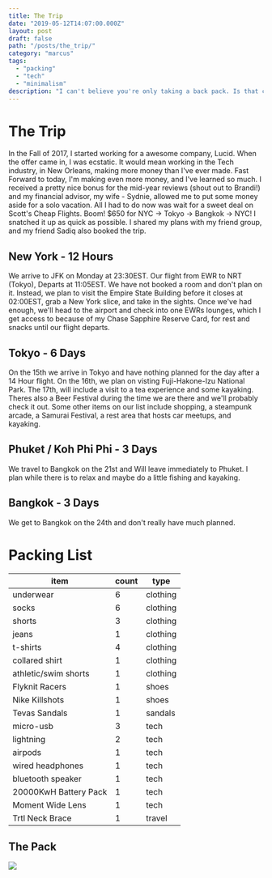 ```yaml
---
title: The Trip
date: "2019-05-12T14:07:00.000Z"
layout: post
draft: false
path: "/posts/the_trip/"
category: "marcus"
tags:
  - "packing"
  - "tech"
  - "minimalism"
description: "I can't believe you're only taking a back pack. Is that correct? - Mom"
---
```


# The Trip
In the Fall of 2017, I started working for a awesome company, Lucid. When the offer came in, I was ecstatic. It would mean working in the Tech industry, in New Orleans, making more money than I've ever made. Fast Forward to today, I'm making even more money, and I've learned so much. I received a pretty nice bonus for  the mid-year reviews (shout out to Brandi!) and my financial advisor, my wife - Sydnie, allowed me to put some money aside for a solo vacation. All I had to do now was wait for a sweet deal on Scott's Cheap Flights. Boom! $650 for NYC -> Tokyo -> Bangkok -> NYC! I snatched it up as quick as possible. I shared my plans with my friend group, and my friend Sadiq also booked the trip.

## New York - 12 Hours
We arrive to JFK on Monday at 23:30EST. Our flight from EWR to NRT (Tokyo), Departs at 11:05EST.  We have not booked a room and don't plan on it. Instead, we plan to visit the Empire State Building before it closes at 02:00EST, grab a New York slice, and take in the sights. Once we've had enough, we'll head to the airport and check into one EWRs lounges, which I get access to because of my Chase Sapphire Reserve Card, for rest and snacks until our flight departs.

## Tokyo - 6 Days
On the 15th we arrive in Tokyo and have nothing planned for the day after a 14 Hour flight. On the 16th, we plan on visting Fuji-Hakone-Izu National Park. The 17th, will include a visit to a tea experience and some kayaking. Theres also a Beer Festival during the time we are there and we'll probably check it out. Some other items on our list include shopping, a steampunk arcade, a Samurai Festival, a rest area that hosts car meetups, and kayaking.

## Phuket / Koh Phi Phi - 3 Days
We travel to Bangkok on the 21st and Will leave immediately to Phuket. I plan while there is to relax and maybe do a little fishing and kayaking.

## Bangkok - 3 Days
We get to Bangkok on the 24th and don't really have much planned.                                                                                                                                         

# Packing List

| item                  | count | type     |
|-----------------------|-------|----------|
| underwear             | 6     | clothing |
| socks                 | 6     | clothing |
| shorts                | 3     | clothing |
| jeans                 | 1     | clothing |
| t-shirts              | 4     | clothing |
| collared shirt        | 1     | clothing |
| athletic/swim shorts  | 1     | clothing |
| Flyknit Racers        | 1     | shoes    |
| Nike Killshots        | 1     | shoes    |
| Tevas Sandals         | 1     | sandals  |
| micro-usb             | 3     | tech     |
| lightning             | 2     | tech     |
| airpods               | 1     | tech     |
| wired headphones      | 1     | tech     |
| bluetooth speaker     | 1     | tech     |
| 20000KwH Battery Pack | 1     | tech     |
| Moment Wide Lens      | 1     | tech     |
| Trtl Neck Brace       | 1     | travel   |

## The Pack
![](https://media.giphy.com/media/THImtMpL6BIroU32jz/giphy.gif)
